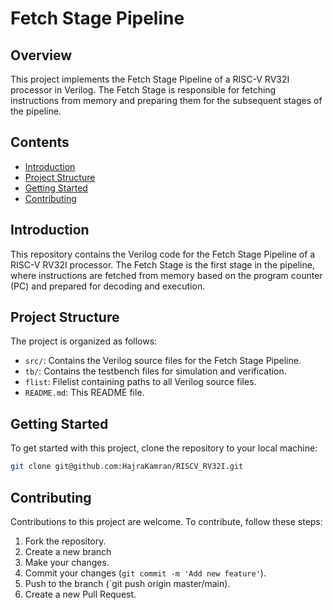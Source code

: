 # Fetch Stage Pipeline

## Overview

This project implements the Fetch Stage Pipeline of a RISC-V RV32I processor in Verilog. The Fetch Stage is responsible for fetching instructions from memory and preparing them for the subsequent stages of the pipeline.

## Contents

- [Introduction](#introduction)
- [Project Structure](#project-structure)
- [Getting Started](#getting-started)
- [Contributing](#contributing)


## Introduction

This repository contains the Verilog code for the Fetch Stage Pipeline of a RISC-V RV32I processor. The Fetch Stage is the first stage in the pipeline, where instructions are fetched from memory based on the program counter (PC) and prepared for decoding and execution.

## Project Structure

The project is organized as follows:

- `src/`: Contains the Verilog source files for the Fetch Stage Pipeline.
- `tb/`: Contains the testbench files for simulation and verification.
- `flist`: Filelist containing paths to all Verilog source files.
- `README.md`: This README file.

## Getting Started

To get started with this project, clone the repository to your local machine:

```bash
git clone git@github.com:HajraKamran/RISCV_RV32I.git
```
## Contributing

Contributions to this project are welcome. To contribute, follow these steps:

1. Fork the repository.
2. Create a new branch 
3. Make your changes.
4. Commit your changes (`git commit -m 'Add new feature'`).
5. Push to the branch (`git push origin master/main).
6. Create a new Pull Request.

